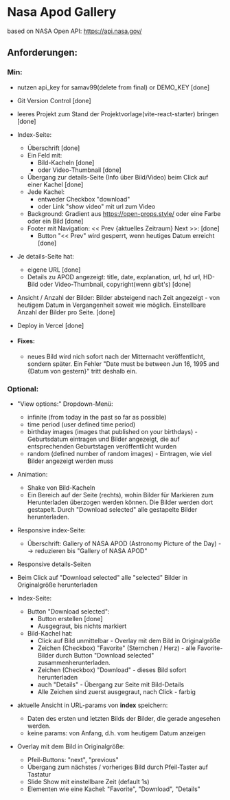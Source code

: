 # Nasa Apod Gallery

based on NASA Open API: https://api.nasa.gov/

## Anforderungen:

### Min:

- nutzen api_key for samav99(delete from final) or DEMO_KEY [done]
- Git Version Control [done]
- leeres Projekt zum Stand der Projektvorlage(vite-react-starter) bringen [done]

- Index-Seite:

  - Überschrift [done]
  - Ein Feld mit:
    - Bild-Kacheln [done]
    - oder Video-Thumbnail [done]
  - Übergang zur details-Seite (Info über Bild/Video) beim Click auf einer Kachel [done]
  - Jede Kachel:
    - entweder Checkbox "download"
    - oder Link "show video" mit url zum Video
  - Background: Gradient aus https://open-props.style/ oder eine Farbe oder ein Bild [done]
  - Footer mit Navigation: << Prev {aktuelles Zeitraum} Next >>: [done]
    - Button "<< Prev" wird gesperrt, wenn heutiges Datum erreicht [done]

- Je details-Seite hat:
  - eigene URL [done]
  - Details zu APOD angezeigt: title, date, explanation, url, hd url, HD-Bild oder Video-Thumbnail, copyright(wenn gibt's) [done]
- Ansicht / Anzahl der Bilder: Bilder absteigend nach Zeit angezeigt - von heutigem Datum in Vergangenheit soweit wie möglich. Einstellbare Anzahl der Bilder pro Seite. [done]
- Deploy in Vercel [done]

- #### **Fixes**:
  - neues Bild wird nich sofort nach der Mitternacht veröffentlicht, sondern später. Ein Fehler "Date must be between Jun 16, 1995 and {Datum von gestern}" tritt deshalb ein.

### Optional:

- "View options:" Dropdown-Menü:

  - infinite (from today in the past so far as possible)
  - time period (user defined time period)
  - birthday images (images that published on your birthdays) - Geburtsdatum eintragen und Bilder angezeigt, die auf entsprechenden Geburtstagen veröffentlicht wurden
  - random (defined number of random images) - Eintragen, wie viel Bilder angezeigt werden muss

- Animation:

  - Shake von Bild-Kacheln
  - Ein Bereich auf der Seite (rechts), wohin Bilder für Markieren zum Herunterladen überzogen werden können. Die Bilder werden dort gestapelt. Durch "Download selected" alle gestapelte Bilder herunterladen.

- Responsive index-Seite:
  - Überschrift: Gallery of NASA APOD (Astronomy Picture of the Day) --> reduzieren bis "Gallery of NASA APOD"
- Responsive details-Seiten

- Beim Click auf "Download selected" alle "selected" Bilder in Originalgröße herunterladen

- Index-Seite:

  - Button "Download selected":
    - Button erstellen [done]
    - Ausgegraut, bis nichts markiert
  - Bild-Kachel hat:
    - Click auf Bild unmittelbar - Overlay mit dem Bild in Originalgröße
    - Zeichen (Checkbox) "Favorite" (Sternchen / Herz) - alle Favorite-Bilder durch Button "Download selected" zusammenherunterladen.
    - Zeichen (Checkbox) "Download" - dieses Bild sofort herunterladen
    - auch "Details" - Übergang zur Seite mit Bild-Details
    - Alle Zeichen sind zuerst ausgegraut, nach Click - farbig

- aktuelle Ansicht in URL-params von **index** speichern:

  - Daten des ersten und letzten Bilds der Bilder, die gerade angesehen werden.
  - keine params: von Anfang, d.h. vom heutigem Datum anzeigen

- Overlay mit dem Bild in Originalgröße:
  - Pfeil-Buttons: "next", "previous"
  - Übergang zum nächstes / vorheriges Bild durch Pfeil-Taster auf Tastatur
  - Slide Show mit einstellbare Zeit (default 1s)
  - Elementen wie eine Kachel: "Favorite", "Download", "Details"
